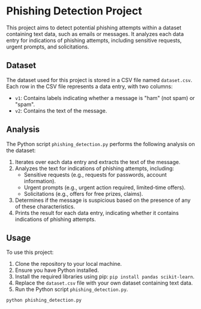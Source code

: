 # Phishing Detection Project

This project aims to detect potential phishing attempts within a dataset containing text data, such as emails or messages. It analyzes each data entry for indications of phishing attempts, including sensitive requests, urgent prompts, and solicitations.

## Dataset

The dataset used for this project is stored in a CSV file named `dataset.csv`. Each row in the CSV file represents a data entry, with two columns:

- `v1`: Contains labels indicating whether a message is "ham" (not spam) or "spam".
- `v2`: Contains the text of the message.

## Analysis

The Python script `phishing_detection.py` performs the following analysis on the dataset:

1. Iterates over each data entry and extracts the text of the message.
2. Analyzes the text for indications of phishing attempts, including:
   - Sensitive requests (e.g., requests for passwords, account information).
   - Urgent prompts (e.g., urgent action required, limited-time offers).
   - Solicitations (e.g., offers for free prizes, claims).
3. Determines if the message is suspicious based on the presence of any of these characteristics.
4. Prints the result for each data entry, indicating whether it contains indications of phishing attempts.

## Usage

To use this project:

1. Clone the repository to your local machine.
2. Ensure you have Python installed.
3. Install the required libraries using pip: `pip install pandas scikit-learn`.
4. Replace the `dataset.csv` file with your own dataset containing text data.
5. Run the Python script `phishing_detection.py`.

```bash
python phishing_detection.py
